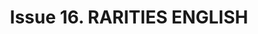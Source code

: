 ---
layout: product
title: "Issue 16. RARITIES ENGLISH"
price: "1300" 
desc: "Časopis"
img_path: "/assets/img/A.MIG-5216.webp"
brand: "AMMO"
available: true
special_offer: false
new: false
soon: false
cat: "090000"
subcat: "090100"
subsubcat: "090101"
sifra: "A.MIG-5216"
popular: true
---